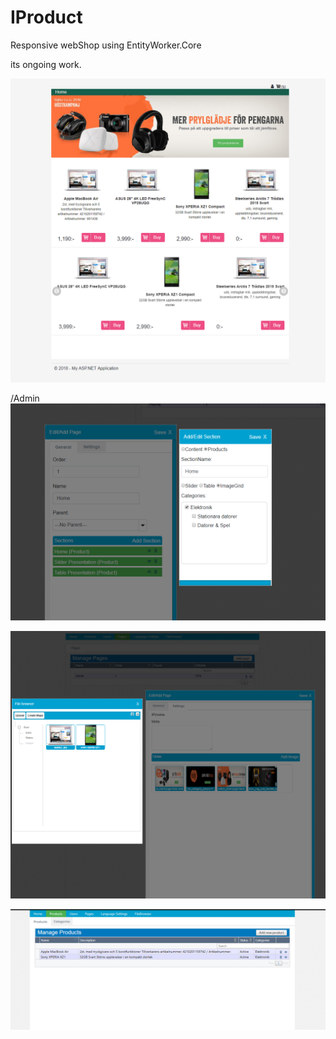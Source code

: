 # IProduct
Responsive webShop using EntityWorker.Core

its ongoing work.

![screenshot](https://github.com/AlenToma/IProduct/blob/master/HomePage.PNG?raw=true)

/Admin
![screenshot](https://github.com/AlenToma/IProduct/blob/master/SectionsEdit.PNG?raw=true)

![screenshot](https://github.com/AlenToma/IProduct/blob/master/AdminPreview2.PNG?raw=true)

![screenshot](https://raw.githubusercontent.com/AlenToma/IProduct/master/AdminPreview.PNG)
